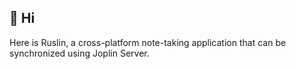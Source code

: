 ## 👋 Hi

Here is Ruslin, a cross-platform note-taking application that can be synchronized using Joplin Server.
